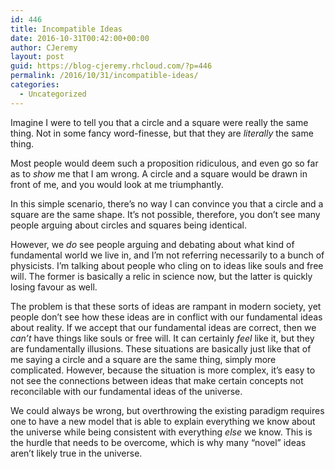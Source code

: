 ```yaml
---
id: 446
title: Incompatible Ideas
date: 2016-10-31T00:42:00+00:00
author: CJeremy
layout: post
guid: https://blog-cjeremy.rhcloud.com/?p=446
permalink: /2016/10/31/incompatible-ideas/
categories:
  - Uncategorized
---
```

Imagine I were to tell you that a circle and a square were really the same thing. Not in some fancy word-finesse, but that they are _literally_ the same thing.

Most people would deem such a proposition ridiculous, and even go so far as to _show_ me that I am wrong. A circle and a square would be drawn in front of me, and you would look at me triumphantly.

In this simple scenario, there&#8217;s no way I can convince you that a circle and a square are the same shape. It&#8217;s not possible, therefore, you don&#8217;t see many people arguing about circles and squares being identical.

However, we _do_ see people arguing and debating about what kind of fundamental world we live in, and I&#8217;m not referring necessarily to a bunch of physicists. I&#8217;m talking about people who cling on to ideas like souls and free will. The former is basically a relic in science now, but the latter is quickly losing favour as well.

The problem is that these sorts of ideas are rampant in modern society, yet people don&#8217;t see how these ideas are in conflict with our fundamental ideas about reality. If we accept that our fundamental ideas are correct, then we _can&#8217;t_ have things like souls or free will. It can certainly _feel_ like it, but they are fundamentally illusions. These situations are basically just like that of me saying a circle and a square are the same thing, simply more complicated. However, because the situation is more complex, it&#8217;s easy to not see the connections between ideas that make certain concepts not reconcilable with our fundamental ideas of the universe.

We could always be wrong, but overthrowing the existing paradigm requires one to have a new model that is able to explain everything we know about the universe while being consistent with everything _else_ we know. This is the hurdle that needs to be overcome, which is why many &#8220;novel&#8221; ideas aren&#8217;t likely true in the universe.
